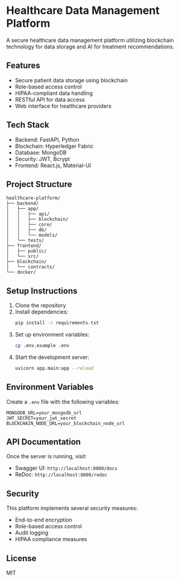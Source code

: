 # Healthcare Data Management Platform

A secure healthcare data management platform utilizing blockchain technology for data storage and AI for treatment recommendations.

## Features

- Secure patient data storage using blockchain
- Role-based access control
- HIPAA-compliant data handling
- RESTful API for data access
- Web interface for healthcare providers

## Tech Stack

- Backend: FastAPI, Python
- Blockchain: Hyperledger Fabric
- Database: MongoDB
- Security: JWT, Bcrypt
- Frontend: React.js, Material-UI

## Project Structure

```
healthcare-platform/
├── backend/
│   ├── app/
│   │   ├── api/
│   │   ├── blockchain/
│   │   ├── core/
│   │   ├── db/
│   │   └── models/
│   └── tests/
├── frontend/
│   ├── public/
│   └── src/
├── blockchain/
│   └── contracts/
└── docker/
```

## Setup Instructions

1. Clone the repository
2. Install dependencies:
   ```bash
   pip install -r requirements.txt
   ```
3. Set up environment variables:
   ```bash
   cp .env.example .env
   ```
4. Start the development server:
   ```bash
   uvicorn app.main:app --reload
   ```

## Environment Variables

Create a `.env` file with the following variables:

```
MONGODB_URL=your_mongodb_url
JWT_SECRET=your_jwt_secret
BLOCKCHAIN_NODE_URL=your_blockchain_node_url
```

## API Documentation

Once the server is running, visit:
- Swagger UI: `http://localhost:8000/docs`
- ReDoc: `http://localhost:8000/redoc`

## Security

This platform implements several security measures:
- End-to-end encryption
- Role-based access control
- Audit logging
- HIPAA compliance measures

## License

MIT 